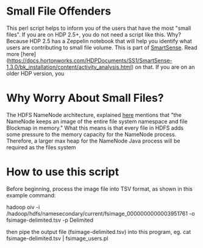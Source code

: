 # Small File Offenders
This perl script helps to inform you of the users that have the most "small files". 
If you are on HDP 2.5+, you do not need a script like this. Why? 
Because HDP 2.5 has a Zeppelin notebook that will help you identify 
what users are contributing to small file volume. This is part of [SmartSense](https://docs.hortonworks.com/HDPDocuments/SS1/SmartSense-1.4.0/index.html).
 Read more 
[here] (https://docs.hortonworks.com/HDPDocuments/SS1/SmartSense-1.3.0/bk_installation/content/activity_analysis.html) on that. 
If you are on an older HDP version, you 

# Why Worry About Small Files?
The HDFS NameNode architecture, explained [here](https://hadoop.apache.org/docs/r1.2.1/hdfs_design.html) mentions that 
"the NameNode keeps an image of the entire file system namespace and file Blockmap in memory." What this means is that 
every file in HDFS adds some pressure to the memory capacity for the NameNode process. Therefore, a larger max heap for 
the NameNode Java process will be required as the files system

# How to use this script
Before beginning, process the image file into TSV format, as shown in this example command:

hadoop oiv -i /hadoop/hdfs/namesecondary/current/fsimage_0000000000003951761 -o fsimage-delimited.tsv -p Delimited

then pipe the output file (fsimage-delimited.tsv) into this program, eg. cat fsimage-delimited.tsv | fsimage_users.pl
